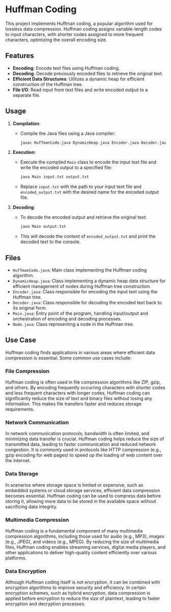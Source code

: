 # Huffman Coding 

This project implements Huffman coding, a popular algorithm used for lossless data compression. Huffman coding assigns variable-length codes to input characters, with shorter codes assigned to more frequent characters, optimizing the overall encoding size.

## Features

- **Encoding**: Encode text files using Huffman coding.
- **Decoding**: Decode previously encoded files to retrieve the original text.
- **Efficient Data Structures**: Utilizes a dynamic heap for efficient construction of the Huffman tree.
- **File I/O**: Read input from text files and write encoded output to a separate file.

## Usage

1. **Compilation**:
   - Compile the Java files using a Java compiler:
     ```bash
     javac HuffmanCode.java DynamicHeap.java Encoder.java Decoder.java Main.java Node.java
     ```

2. **Execution**:
   - Execute the compiled `Main` class to encode the input text file and write the encoded output to a specified file:
     ```bash
     java Main input.txt output.txt
     ```
   - Replace `input.txt` with the path to your input text file and `encoded_output.txt` with the desired name for the encoded output file.

3. **Decoding**:
   - To decode the encoded output and retrieve the original text:
     ```bash
     java Main output.txt
     ```
   - This will decode the content of `encoded_output.txt` and print the decoded text to the console.

## Files

- `HuffmanCode.java`: Main class implementing the Huffman coding algorithm.
- `DynamicHeap.java`: Class implementing a dynamic heap data structure for efficient management of nodes during Huffman tree construction.
- `Encoder.java`: Class responsible for encoding the input text using the Huffman tree.
- `Decoder.java`: Class responsible for decoding the encoded text back to its original form.
- `Main.java`: Entry point of the program, handling input/output and orchestration of encoding and decoding processes.
- `Node.java`: Class representing a node in the Huffman tree.


## Use Case

Huffman coding finds applications in various areas where efficient data compression is essential. Some common use cases include:

### File Compression

Huffman coding is often used in file compression algorithms like ZIP, gzip, and others. By encoding frequently occurring characters with shorter codes and less frequent characters with longer codes, Huffman coding can significantly reduce the size of text and binary files without losing any information. This makes file transfers faster and reduces storage requirements.

### Network Communication

In network communication protocols, bandwidth is often limited, and minimizing data transfer is crucial. Huffman coding helps reduce the size of transmitted data, leading to faster communication and reduced network congestion. It is commonly used in protocols like HTTP compression (e.g., gzip encoding for web pages) to speed up the loading of web content over the internet.

### Data Storage

In scenarios where storage space is limited or expensive, such as embedded systems or cloud storage services, efficient data compression becomes essential. Huffman coding can be used to compress data before storing it, allowing more data to be stored in the available space without sacrificing data integrity.

### Multimedia Compression

Huffman coding is a fundamental component of many multimedia compression algorithms, including those used for audio (e.g., MP3), images (e.g., JPEG), and videos (e.g., MPEG). By reducing the size of multimedia files, Huffman coding enables streaming services, digital media players, and other applications to deliver high-quality content efficiently over various platforms.

### Data Encryption

Although Huffman coding itself is not encryption, it can be combined with encryption algorithms to improve security and efficiency. In certain encryption schemes, such as hybrid encryption, data compression is applied before encryption to reduce the size of plaintext, leading to faster encryption and decryption processes.



